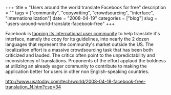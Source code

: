 +++
title = "Users around the world translate Facebook for free"
description = ""
tags = ["community", "copywriting", "crowdsourcing", "interface", "internationalization"]
date = "2008-04-19"
categories = ["blog"]
slug = "users-around-world-translate-facebook-free"
+++



<p>Facebook is <a href="http://www.usatoday.com/tech/world/2008-04-18-facebook-free-translation_N.htm?csp=34">tapping its international user community</a> to help translate it's interface, namely the copy for its guidelines, into nearly the 2 dozen languages that represent the community's market outside the US. The localization effort is a massive crowdsourcing task that has been both criticized and lauded. The critics often point to the unpredictability and inconsistency of translations. Proponents of the effort applaud  the boldness at utilizing an already eager community to contribute to making the application better for users in other non English-speaking countries. </p>
    
  <a href="http://www.usatoday.com/tech/world/2008-04-18-facebook-free-translation_N.htm?csp=34">http://www.usatoday.com/tech/world/2008-04-18-facebook-free-translation_N.htm?csp=34</a>
